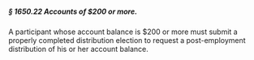 ##### § 1650.22 Accounts of $200 or more. #####

A participant whose account balance is $200 or more must submit a properly completed distribution election to request a post-employment distribution of his or her account balance.
